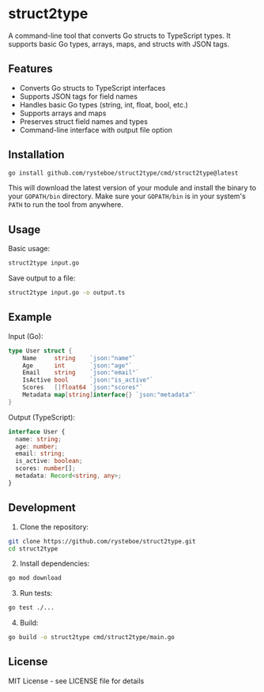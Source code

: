 # struct2type

A command-line tool that converts Go structs to TypeScript types. It supports basic Go types, arrays, maps, and structs with JSON tags.

## Features

- Converts Go structs to TypeScript interfaces
- Supports JSON tags for field names
- Handles basic Go types (string, int, float, bool, etc.)
- Supports arrays and maps
- Preserves struct field names and types
- Command-line interface with output file option

## Installation

```bash
go install github.com/rysteboe/struct2type/cmd/struct2type@latest
```

This will download the latest version of your module and install the binary to your `GOPATH/bin` directory. Make sure your `GOPATH/bin` is in your system's `PATH` to run the tool from anywhere.

## Usage

Basic usage:
```bash
struct2type input.go
```

Save output to a file:
```bash
struct2type input.go -o output.ts
```

## Example

Input (Go):
```go
type User struct {
    Name     string    `json:"name"`
    Age      int       `json:"age"`
    Email    string    `json:"email"`
    IsActive bool      `json:"is_active"`
    Scores   []float64 `json:"scores"`
    Metadata map[string]interface{} `json:"metadata"`
}
```

Output (TypeScript):
```typescript
interface User {
  name: string;
  age: number;
  email: string;
  is_active: boolean;
  scores: number[];
  metadata: Record<string, any>;
}
```

## Development

1. Clone the repository:
```bash
git clone https://github.com/rysteboe/struct2type.git
cd struct2type
```

2. Install dependencies:
```bash
go mod download
```

3. Run tests:
```bash
go test ./...
```

4. Build:
```bash
go build -o struct2type cmd/struct2type/main.go
```

## License

MIT License - see LICENSE file for details 